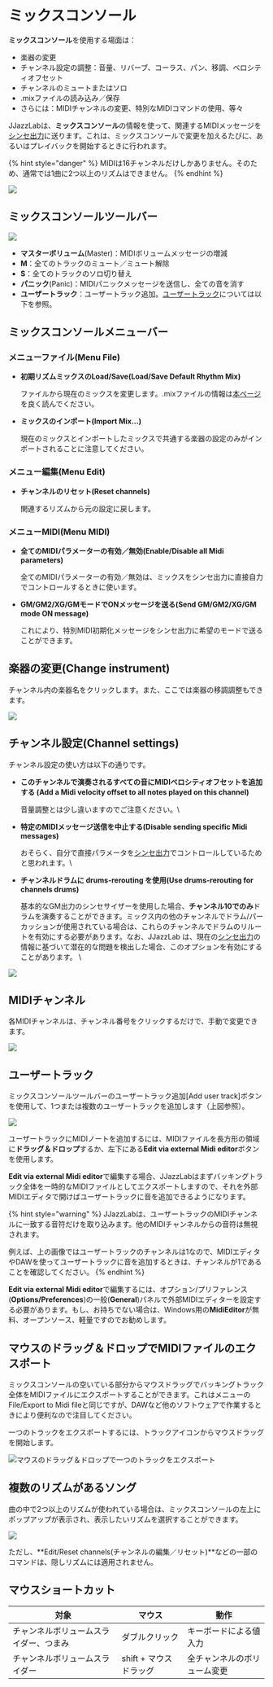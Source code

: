 # ミックスコンソール

**ミックスコンソール**を使用する場面は：

* 楽器の変更
* チャンネル設定の調整：音量、リバーブ、コーラス、パン、移調、ベロシティオフセット
* チャンネルのミュートまたはソロ
* .mixファイルの読み込み／保存
* さらには：MIDIチャンネルの変更、特別なMIDIコマンドの使用、等々

&#x20;JJazzLabは、**ミックスコンソール**の情報を使って、関連するMIDIメッセージを[シンセ出力](broken-reference)に送ります。これは、ミックスコンソールで変更を加えるたびに、あるいはプレイバックを開始するときに行われます。

{% hint style="danger" %}
MIDIは16チャンネルだけしかありません。そのため、通常では1曲に2つ以上のリズムはできません。
{% endhint %}

![](../../.gitbook/assets/MixConsole3.png)

## ミックスコンソールツールバー

![](../../.gitbook/assets/MixConsoleToolbar.png)

* **マスターボリューム**(Master)：MIDIボリュームメッセージの増減
* **M**：全てのトラックのミュート／ミュート解除
* **S**：全てのトラックのソロ切り替え
* **パニック**(Panic)：MIDIパニックメッセージを送信し、全ての音を消す
* **ユーザートラック**：ユーザートラック追加。[ユーザートラック](mix-console.md#yztorakku)については以下を参照。

## ミックスコンソールメニューバー

### メニューファイル(Menu File)

*   **初期リズムミックスのLoad/Save(Load/Save Default Rhythm Mix)** &#x20;

    ファイルから現在のミックスを変更します。.mixファイルの情報は[本ページ](../song-and-mix-files.md) を良く読んでください。
*   **ミックスのインポート(Import Mix...)** &#x20;

    現在のミックスとインポートしたミックスで共通する楽器の設定のみがインポートされることに注意してください。

### メニュー編集(Menu Edit)

*   **チャンネルのリセット(Reset channels)** &#x20;

    関連するリズムから元の設定に戻します。

### メニューMIDI(Menu MIDI)

*   **全てのMIDIパラメーターの有効／無効(Enable/Disable all Midi parameters)** &#x20;

    全てのMIDIパラメーターの有効／無効は、ミックスをシンセ出力に直接自力でコントロールするときに使います。
*   **GM/GM2/XG/GMモードでONメッセージを送る(Send GM/GM2/XG/GM mode ON message)** &#x20;

    これにより、特別MIDI初期化メッセージをシンセ出力に希望のモードで送ることができます。

## 楽器の変更(Change instrument)

チャンネル内の楽器名をクリックします。また、ここでは楽器の移調調整もできます。

![](../../.gitbook/assets/MixConsole-InstrumentSelection.png)

## チャンネル設定(Channel settings)

チャンネル設定の使い方は以下の通りです。

*   **このチャンネルで演奏されるすべての音にMIDIベロシティオフセットを追加する (Add a Midi velocity offset to all notes played on this channel)** &#x20;

    音量調整とは少し違いますのでご注意ください。\

*   **特定のMIDIメッセージ送信を中止する(Disable sending specific Midi messages)** &#x20;

    おそらく、自分で直接パラメータを[シンセ出力](broken-reference)でコントロールしているためと思われます。\

*   **チャンネルドラムに drums-rerouting を使用(Use drums-rerouting for channels drums)** &#x20;

    基本的なGM出力のシンセサイザーを使用した場合、**チャンネル10でのみ**ドラムを演奏することができます。ミックス内の他のチャンネルでドラム/パーカッションが使用されている場合は、これらのチャンネルでドラムのリルートを有効にする必要があります。なお、JJazzLab は、現在の[シンセ出力](broken-reference)の情報に基づいて潜在的な問題を検出した場合、このオプションを有効にすることがあります。 \


![](../../.gitbook/assets/MixConsole-ChannelSettings.png)

## MIDIチャンネル

各MIDIチャンネルは、チャンネル番号をクリックするだけで、手動で変更できます。

![](<../../.gitbook/assets/MixConsole-ChangeChannel (1).png>)

## ユーザートラック

ミックスコンソールツールバーのユーザートラック追加\[Add user track]ボタンを使用して、1つまたは複数のユーザートラックを追加します（上図参照）。

![](../../.gitbook/assets/UserTrack.png)

ユーザートラックにMIDIノートを追加するには、MIDIファイルを長方形の領域に**ドラッグ＆ドロップ**するか、左下にある**Edit via external Midi editor**ボタンを使用します。

**Edit via external Midi editor**で編集する場合、JJazzLabはまずバッキングトラック全体を一時的なMIDIファイルとしてエクスポートしますので、それを外部MIDIエディタで開けばユーザートラックに音を追加できるようになります。

{% hint style="warning" %}
JJazzLabは、ユーザートラックのMIDIチャンネルに一致する音符だけを取り込みます。他のMIDIチャンネルからの音符は無視されます。

例えば、上の画像ではユーザートラックのチャンネルは1なので、MIDIエディタやDAWを使ってユーザートラックに音を追加するときは、チャンネルが1であることを確認してください。
{% endhint %}

**Edit via external Midi editor**で編集するには、オプション/プリファレンス(**Options/Preferences**)の一般(**General**)パネルで外部MIDIエディターを設定する必要があります。もし、お持ちでない場合は、Windows用の**MidiEditor**が無料、オープンソース、軽量ですのでお勧めします。

## マウスのドラッグ＆ドロップでMIDIファイルのエクスポート

ミックスコンソールの空いている部分からマウスドラッグでバッキングトラック全体をMIDIファイルにエクスポートすることができます。これはメニューのFile/Export to Midi fileと同じですが、DAWなど他のソフトウェアで作業するときにより便利なので注目してください。

一つのトラックをエクスポートするには、トラックアイコンからマウスドラッグを開始します。

![マウスのドラッグ＆ドロップで一つのトラックをエクスポート](../../.gitbook/assets/MixConsoleDragTrack.png)

## 複数のリズムがあるソング

曲の中で2つ以上のリズムが使われている場合は、ミックスコンソールの左上にポップアップが表示され、表示したいリズムを選択することができます。

![](../../.gitbook/assets/MixConsole-RhythmSelectionPopup.png)

ただし、**Edit/Reset channels(チャンネルの編集／リセット)**などの一部のコマンドは、隠しリズムには適用されません。

## マウスショートカット

| 対象                  | マウス             | 動作             |
| ------------------- | --------------- | -------------- |
| チャンネルボリュームスライダー、つまみ | ダブルクリック         | キーボードによる値入力    |
| チャンネルボリュームスライダー     | shift + マウスドラッグ | 全チャンネルのボリューム変更 |
